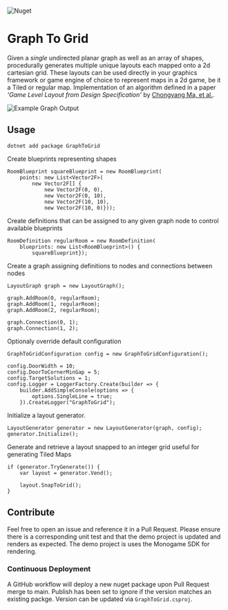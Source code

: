 
![Nuget](https://img.shields.io/nuget/v/GraphToGrid)

# Graph To Grid

Given a _single_ undirected planar graph as well as an array of shapes, procedurally generates multiple unique layouts each mapped onto a 2d cartesian grid. These layouts can be used directly in your graphics framework or game engine of choice to represent maps in a 2d game, be it a Tiled or regular map. Implementation of an algorithm defined in a paper _'Game Level Layout from Design Specification'_ by [Chongyang Ma, et al.](http://chongyangma.com/publications/gl/index.html "Game Level Layout from Design Specification"). 

![Example Graph Output](https://github.com/Karatakos/graph-to-map/assets/6386987/27497c64-c991-4d65-bebf-5db450822661)

## Usage

```dotnet add package GraphToGrid```

Create blueprints representing shapes
```
RoomBlueprint squareBlueprint = new RoomBlueprint(
    points: new List<Vector2F>(
        new Vector2F[] {
            new Vector2F(0, 0), 
            new Vector2F(0, 10),
            new Vector2F(10, 10),
            new Vector2F(10, 0)}));
```

Create definitions that can be assigned to any given graph node to control available blueprints
```
RoomDefinition regularRoom = new RoomDefinition( 
    blueprints: new List<RoomBlueprint>() {
        squareBlueprint});
```

Create a graph assigning definitions to nodes and connections between nodes
```
LayoutGraph graph = new LayoutGraph();

graph.AddRoom(0, regularRoom);
graph.AddRoom(1, regularRoom);
graph.AddRoom(2, regularRoom);

graph.Connection(0, 1);
graph.Connection(1, 2);
```

Optionaly override default configuration 
```
GraphToGridConfiguration config = new GraphToGridConfiguration();

config.DoorWidth = 10;
config.DoorToCornerMinGap = 5;
config.TargetSolutions = 1;
config.Logger = LoggerFactory.Create(builder => {
    builder.AddSimpleConsole(options => {
        options.SingleLine = true;
    }).CreateLogger("GraphToGrid");
```

Initialize a layout generator.
```
LayoutGenerator generator = new LayoutGenerator(graph, config);
generator.Initialize(); 
```

Generate and retrieve a layout snapped to an integer grid useful for generating Tiled Maps
```
if (generator.TryGenerate()) {
    var layout = generator.Vend();

    layout.SnapToGrid(); 
}
```

## Contribute

Feel free to open an issue and reference it in a Pull Request. Please ensure there is a corresponding unit test and that the demo project is updated and renders as expected. The demo project is uses the Monogame SDK for rendering.

### Continuous Deployment

A GitHub workflow will deploy a new nuget package upon Pull Request merge to main. Publish has been set to ignore if the version matches an existing packge. Version can be updated via ```GraphToGrid.csproj```.
